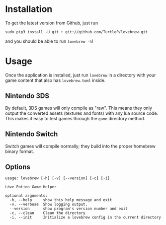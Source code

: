 # Installation
To get the latest version from Github, just run
```
sudo pip3 install -U git + git://github.com/TurtleP/lovebrew.git
```
and you should be able to run `lovebrew -h`!
# Usage

Once the application is installed, just run `lovebrew` in a directory with your game content that also has `lovebrew.toml` inside.

## Nintendo 3DS
By default, 3DS games will only compile as "raw". This means they only output the converted assets (textures and fonts) with any lua source code. This makes it easy to test games through the `game` directory method.

## Nintendo Switch
Switch games will compile normally; they build into the proper homebrew binary format.

## Options
```
usage: lovebrew [-h] [-v] [--version] [-c] [-i]

Löve Potion Game Helper

optional arguments:
  -h, --help     show this help message and exit
  -v, --verbose  Show logging output.
  --version      show program's version number and exit
  -c, --clean    Clean the directory
  -i, --init     Initialize a lovebrew config in the current directory
```
